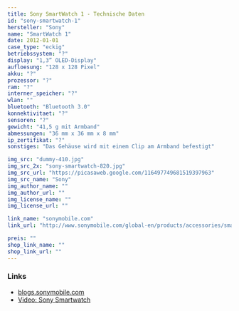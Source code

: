 ```yaml
---
title: Sony SmartWatch 1 - Technische Daten
id: "sony-smartwatch-1"
hersteller: "Sony"
name: "SmartWatch 1"
date: 2012-01-01
case_type: "eckig"
betriebssystem: "?"
display: "1,3” OLED-Display"
aufloesung: "128 x 128 Pixel"
akku: "?"
prozessor: "?"
ram: "?"
interner_speicher: "?"
wlan: ""
bluetooth: "Bluetooth 3.0"
konnektivitaet: "?"
sensoren: "?"
gewicht: "41,5 g mit Armband"
abmessungen: "36 mm x 36 mm x 8 mm"
ip_zertifikat: "?"
sonstiges: "Das Gehäuse wird mit einem Clip am Armband befestigt"

img_src: "dummy-410.jpg"
img_src_2x: "sony-smartwatch-820.jpg"
img_src_url: "https://picasaweb.google.com/116497749681519397963"
img_src_name: "Sony"
img_author_name: ""
img_author_url: ""
img_license_name: ""
img_license_url: ""

link_name: "sonymobile.com"
link_url: "http://www.sonymobile.com/global-en/products/accessories/smartwatch/specifications/#tabs"

preis: ""
shop_link_name: ""
shop_link_url: ""
---
```


### Links
* [blogs.sonymobile.com](http://blogs.sonymobile.com/2012/01/12/amazing-extras-smartwatch-and-smart-wireless-headset-pro/)
* [Video: Sony Smartwatch](https://www.youtube.com/watch?v=d7C-XuSEBPA)


